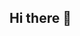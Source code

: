 ## Hi there 👋

<!--
**4acbl/4acbl** is a ✨ _special_ ✨ repository because its `README.md` (this file) appears on your GitHub profile.

Here are some ideas to get you started:

- 🔭 I’m currently working on my first site...
- 🌱 I’m currently learning frontend...
- 👯 I’m looking to collaborate on learn web developing...
- 🤔 I’m looking for help with some issues on my first projects...
- 💬 Ask me about ...
- 📫 How to reach me: ...
- 😄 Pronouns: ...
- ⚡ Fun fact: ...
-->
